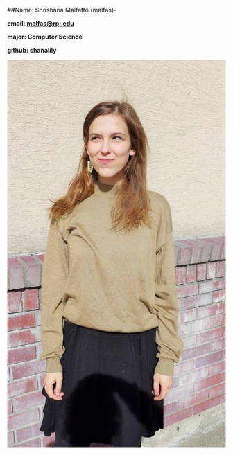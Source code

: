 ##Name: Shoshana Malfatto (malfas)-

**email: malfas@rpi.edu**

**major: Computer Science**

**github: shanalily**

![malfas](profile_pic.jpg)
